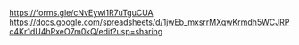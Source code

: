 
https://forms.gle/cNvEywi1R7uTguCUA
https://docs.google.com/spreadsheets/d/1jwEb_mxsrrMXqwKrmdh5WCJRPc4Kr1dU4hRxeO7m0kQ/edit?usp=sharing
